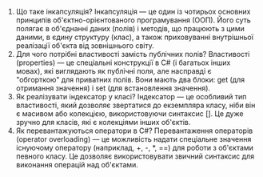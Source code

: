 1. Що таке інкапсуляція?
Інкапсуляція — це один із чотирьох основних принципів об'єктно-орієнтованого програмування (ООП). Його суть полягає в об'єднанні даних (полів) і методів, що працюють з цими даними, в єдину структуру (клас), а також приховуванні внутрішньої реалізації об'єкта від зовнішнього світу.
2. Для чого потрібні властивості замість публічних полів?
Властивості (properties) — це спеціальні конструкції в C# (і багатьох інших мовах), які виглядають як публічні поля, але насправді є "обгорткою" для приватних полів. Вони мають два блоки: get (для отримання значення) і set (для встановлення значення).
3. Як реалізувати індексатор у класі?
Індексатор — це особливий тип властивості, який дозволяє звертатися до екземпляра класу, ніби він є масивом або колекцією, використовуючи синтаксис []. Це дуже зручно для класів, які є колекціями інших об'єктів.
4. Як перевантажуються оператори в C#?
Перевантаження операторів (operator overloading) — це можливість надати спеціальне значення існуючому оператору (наприклад, +, -, *, ==) для роботи з об'єктами певного класу. Це дозволяє використовувати звичний синтаксис для виконання операцій над об'єктами.
